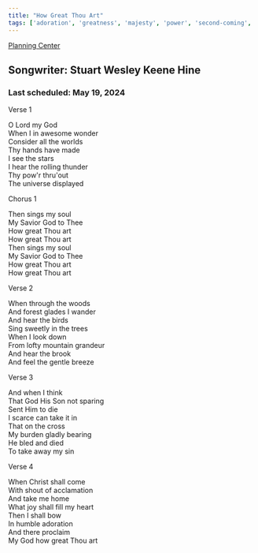 ```yaml
---
title: "How Great Thou Art"
tags: ['adoration', 'greatness', 'majesty', 'power', 'second-coming', 'worship']
---
```


[Planning Center](https://services.planningcenteronline.com/songs/11621975)

## Songwriter: Stuart Wesley Keene Hine
### Last scheduled: May 19, 2024          

Verse 1  
  
O Lord my God  
When I in awesome wonder  
Consider all the worlds  
Thy hands have made  
I see the stars  
I hear the rolling thunder  
Thy pow'r thru'out  
The universe displayed  
  
Chorus 1  
  
Then sings my soul  
My Savior God to Thee  
How great Thou art  
How great Thou art  
Then sings my soul  
My Savior God to Thee  
How great Thou art  
How great Thou art  
  
Verse 2  
  
When through the woods  
And forest glades I wander  
And hear the birds  
Sing sweetly in the trees  
When I look down  
From lofty mountain grandeur  
And hear the brook  
And feel the gentle breeze  
  
Verse 3  
  
And when I think  
That God His Son not sparing  
Sent Him to die  
I scarce can take it in  
That on the cross  
My burden gladly bearing  
He bled and died  
To take away my sin  
  
Verse 4  
  
When Christ shall come  
With shout of acclamation  
And take me home  
What joy shall fill my heart  
Then I shall bow  
In humble adoration  
And there proclaim  
My God how great Thou art
